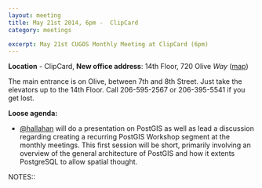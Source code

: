 ```yaml
---
layout: meeting
title: May 21st 2014, 6pm -  ClipCard
category: meetings

excerpt: May 21st CUGOS Monthly Meeting at ClipCard (6pm)
---
```


**Location** -  ClipCard, **New office address**: 14th Floor, 720 Olive *Way*  ([map](http://www.openstreetmap.org/?mlat=47.6141&mlon=-122.3349#map=16/47.6141/-122.3349)) 

The main entrance is on Olive, between 7th and 8th Street. Just take the elevators up to the 14th Floor. Call 206-595-2567 or 206-395-5541 if you get lost.

__Loose agenda:__

- [@hallahan](https://github.com/hallahan) will do a presentation on PostGIS as well as lead a discussion regarding creating a recurring PostGIS Workshop segment at the monthly meetings. This first session will be short, primarily involving an overview of the general architecture of PostGIS and how it extents PostgreSQL to allow spatial thought.

NOTES::

